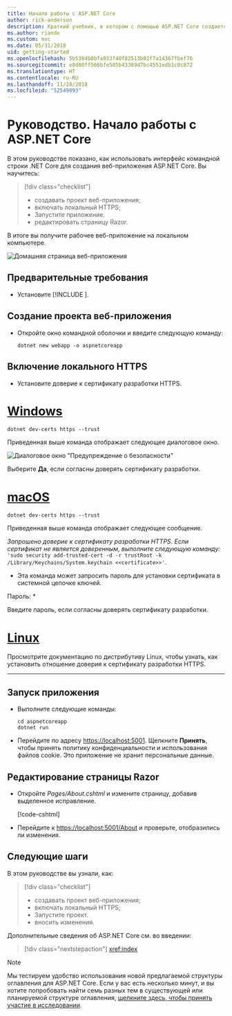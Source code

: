 ```yaml
---
title: Начало работы с ASP.NET Core
author: rick-anderson
description: Краткий учебник, в котором с помощью ASP.NET Core создается и запускается простое приложение Hello World.
ms.author: riande
ms.custom: mvc
ms.date: 05/31/2018
uid: getting-started
ms.openlocfilehash: 5b5384b0bfa933f40f82513b02f7a14367fbef76
ms.sourcegitcommit: e8d80ff566bfe505b43389d7bc4551edb1c0c872
ms.translationtype: HT
ms.contentlocale: ru-RU
ms.lasthandoff: 11/28/2018
ms.locfileid: "52549093"
---
```

# <a name="tutorial-get-started-with-aspnet-core"></a>Руководство. Начало работы с ASP.NET Core

В этом руководстве показано, как использовать интерфейс командной строки .NET Core для создания веб-приложения ASP.NET Core. Вы научитесь:

> [!div class="checklist"]
> * создавать проект веб-приложения;
> * включать локальный HTTPS;
> * Запустите приложение.
> * редактировать страницу Razor.

В итоге вы получите рабочее веб-приложение на локальном компьютере.

![Домашняя страница веб-приложения](_static/home-page.png)


## <a name="prerequisites"></a>Предварительные требования

* Установите [!INCLUDE [](~/includes/2.1-SDK.md)].

## <a name="create-a-web-app-project"></a>Создание проекта веб-приложения

* Откройте окно командной оболочки и введите следующую команду:

   ```console
   dotnet new webapp -o aspnetcoreapp
   ```

## <a name="enable-local-https"></a>Включение локального HTTPS

* Установите доверие к сертификату разработки HTTPS.

# <a name="windowstabwindows"></a>[Windows](#tab/windows)

  ```console
  dotnet dev-certs https --trust
  ```

  Приведенная выше команда отображает следующее диалоговое окно.

  ![Диалоговое окно "Предупреждение о безопасности"](_static/cert.png)

  Выберите **Да**, если согласны доверять сертификату разработки.

# <a name="macostabmacos"></a>[macOS](#tab/macos)

  ```console
  dotnet dev-certs https --trust
  ```

  Приведенная выше команда отображает следующее сообщение.

  *Запрошено доверие к сертификату разработки HTTPS. Если сертификат не является доверенным, выполните следующую команду:* `'sudo security add-trusted-cert -d -r trustRoot -k /Library/Keychains/System.keychain <<certificate>>'`.  
  * Эта команда может запросить пароль для установки сертификата в системной цепочке ключей.
  
  Пароль: *

  Введите пароль, если согласны доверять сертификату разработки.

# <a name="linuxtablinux"></a>[Linux](#tab/linux)

  Просмотрите документацию по дистрибутиву Linux, чтобы узнать, как установить отношение доверия к сертификату разработки HTTPS.
   
---

## <a name="run-the-app"></a>Запуск приложения

* Выполните следующие команды:

   ```console
   cd aspnetcoreapp
   dotnet run
   ```

* Перейдите по адресу [https://localhost:5001](https://localhost:5001). Щелкните **Принять**, чтобы принять политику конфиденциальности и использования файлов cookie. Это приложение не хранит персональные данные.

## <a name="edit-a-razor-page"></a>Редактирование страницы Razor

* Откройте *Pages/About.cshtml* и измените страницу, добавив выделенное исправление.

   [!code-cshtml[](sample/getting-started/about.cshtml?highlight=9)]

* Перейдите к [https://localhost:5001/About](https://localhost:5001/About) и проверьте, отобразились ли изменения.

## <a name="next-steps"></a>Следующие шаги

В этом руководстве вы узнали, как:

> [!div class="checklist"]
> * создавать проект веб-приложения;
> * включать локальный HTTPS;
> * Запустите проект.
> * вносить изменения.

Дополнительные сведения об ASP.NET Core см. во введении:

> [!div class="nextstepaction"]
> <xref:index>



> [!NOTE]
> Мы тестируем удобство использования новой предлагаемой структуры оглавления для ASP.NET Core.  Если у вас есть несколько минут, и вы хотите попробовать найти семь разных тем в существующей или планируемой структуре оглавления, [щелкните здесь, чтобы принять участие в исследовании](https://dpk4xbh5.optimalworkshop.com/treejack/rps16hd5).